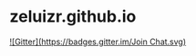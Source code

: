 # zeluizr.github.io
[![Gitter](https://badges.gitter.im/Join Chat.svg)](https://gitter.im/zeluizr/zeluizr.github.io?utm_source=badge&utm_medium=badge&utm_campaign=pr-badge&utm_content=badge)